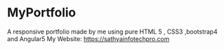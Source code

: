 # MyPortfolio
A responsive portfolio made by me using pure HTML 5 , CSS3 ,bootstrap4 and Angular5 My Website: https://sathyainfotechpro.com
